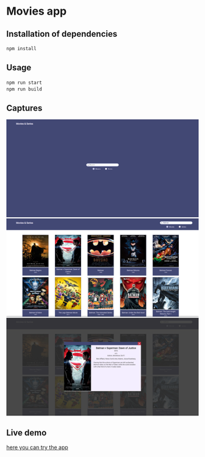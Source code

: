# Movies app

## Installation of dependencies

```bash or fish
npm install
```

## Usage

```bash or fish
npm run start
npm run build
```

## Captures

![GitHub Logo](./public/screen3.png)
![GitHub Logo](./public/screen.png)
![GitHub Logo](./public/screen2.png)

## Live demo

[here you can try the app](https://xenodochial-newton-e42ffc.netlify.app/)
